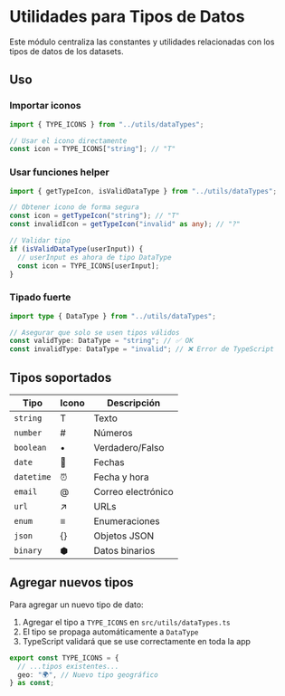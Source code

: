 # Utilidades para Tipos de Datos

Este módulo centraliza las constantes y utilidades relacionadas con los tipos de datos de los datasets.

## Uso

### Importar iconos

```typescript
import { TYPE_ICONS } from "../utils/dataTypes";

// Usar el icono directamente
const icon = TYPE_ICONS["string"]; // "T"
```

### Usar funciones helper

```typescript
import { getTypeIcon, isValidDataType } from "../utils/dataTypes";

// Obtener icono de forma segura
const icon = getTypeIcon("string"); // "T"
const invalidIcon = getTypeIcon("invalid" as any); // "?"

// Validar tipo
if (isValidDataType(userInput)) {
  // userInput es ahora de tipo DataType
  const icon = TYPE_ICONS[userInput];
}
```

### Tipado fuerte

```typescript
import type { DataType } from "../utils/dataTypes";

// Asegurar que solo se usen tipos válidos
const validType: DataType = "string"; // ✅ OK
const invalidType: DataType = "invalid"; // ❌ Error de TypeScript
```

## Tipos soportados

| Tipo       | Icono | Descripción        |
| ---------- | ----- | ------------------ |
| `string`   | T     | Texto              |
| `number`   | #     | Números            |
| `boolean`  | •     | Verdadero/Falso    |
| `date`     | 📅    | Fechas             |
| `datetime` | ⏰    | Fecha y hora       |
| `email`    | @     | Correo electrónico |
| `url`      | ↗     | URLs               |
| `enum`     | ≡     | Enumeraciones      |
| `json`     | {}    | Objetos JSON       |
| `binary`   | ⬢     | Datos binarios     |

## Agregar nuevos tipos

Para agregar un nuevo tipo de dato:

1. Agregar el tipo a `TYPE_ICONS` en `src/utils/dataTypes.ts`
2. El tipo se propaga automáticamente a `DataType`
3. TypeScript validará que se use correctamente en toda la app

```typescript
export const TYPE_ICONS = {
  // ...tipos existentes...
  geo: "🌍", // Nuevo tipo geográfico
} as const;
```
